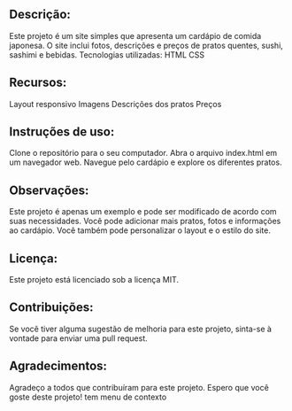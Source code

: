 ## Descrição:
Este projeto é um site simples que apresenta um cardápio de comida japonesa. O site inclui fotos, descrições e preços de pratos quentes, sushi, sashimi e bebidas.
Tecnologias utilizadas:
HTML
CSS
## Recursos:
Layout responsivo
Imagens
Descrições dos pratos
Preços
## Instruções de uso:
Clone o repositório para o seu computador.
Abra o arquivo index.html em um navegador web.
Navegue pelo cardápio e explore os diferentes pratos.
## Observações:
Este projeto é apenas um exemplo e pode ser modificado de acordo com suas necessidades.
Você pode adicionar mais pratos, fotos e informações ao cardápio.
Você também pode personalizar o layout e o estilo do site.
## Licença:
Este projeto está licenciado sob a licença MIT.
## Contribuições:
Se você tiver alguma sugestão de melhoria para este projeto, sinta-se à vontade para enviar uma pull request.
## Agradecimentos:
Agradeço a todos que contribuíram para este projeto.
Espero que você goste deste projeto!
tem menu de contexto


